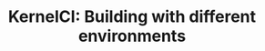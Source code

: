 ---
categories:
- bkk19
description: KernelCI recently switched to dockerized builds, find out what abilities
  this brings to kernelci and how you can repeat these builds easily on your development
  madchine
image:
  featured: 'true'
  path: /assets/images/featured-images/bkk19/BKK19-508.png
session_attendee_num: '17'
session_id: BKK19-508
session_room: Session Room 1 (Lotus 1-2)
session_slot:
  end_time: '2019-04-05 11:25:00'
  start_time: '2019-04-05 11:00:00'
session_speakers:
- speaker_bio: ''
  speaker_company: ''
  speaker_image: /assets/images/speakers/placeholder.jpg
  speaker_location: ''
  speaker_name: Matt Hart
  speaker_position: ''
  speaker_username: matt_hart.1z6gpdad
session_track: Validation and CI
tag: session
tags:
- Validation and CI
- Linux Kernel
- Testing
title: 'KernelCI: Building with different environments'
---